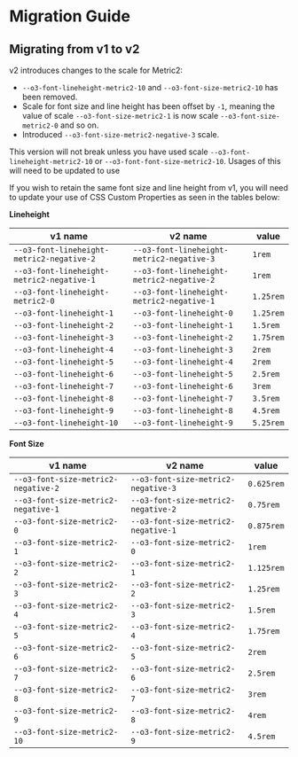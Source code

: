 # Migration Guide

## Migrating from v1 to v2

v2 introduces changes to the scale for Metric2:

* `--o3-font-lineheight-metric2-10` and `--o3-font-size-metric2-10` has been removed.
* Scale for font size and line height has been offset by `-1`, meaning the value of scale `--o3-font-size-metric2-1` is
  now scale `--o3-font-size-metric2-0` and so on.
* Introduced `--o3-font-size-metric2-negative-3` scale.

This version will not break unless you have used scale `--o3-font-lineheight-metric2-10`
or `--o3-font-font-size-metric2-10`. Usages of this will need to be updated to use

If you wish to retain the same font size and line height from v1, you will need to update your use of CSS Custom
Properties as seen in the tables below:

**Lineheight**

| v1 name                                   | v2 name                                   | value     |
|-------------------------------------------|-------------------------------------------|-----------|
| `--o3-font-lineheight-metric2-negative-2` | `--o3-font-lineheight-metric2-negative-3` | `1rem`    |
| `--o3-font-lineheight-metric2-negative-1` | `--o3-font-lineheight-metric2-negative-2` | `1rem`    |
| `--o3-font-lineheight-metric2-0`          | `--o3-font-lineheight-metric2-negative-1` | `1.25rem` |
| `--o3-font-lineheight-1`                  | `--o3-font-lineheight-0`                  | `1.25rem` |
| `--o3-font-lineheight-2`                  | `--o3-font-lineheight-1`                  | `1.5rem`  |
| `--o3-font-lineheight-3`                  | `--o3-font-lineheight-2`                  | `1.75rem` |
| `--o3-font-lineheight-4`                  | `--o3-font-lineheight-3`                  | `2rem`    |
| `--o3-font-lineheight-5`                  | `--o3-font-lineheight-4`                  | `2rem`    |
| `--o3-font-lineheight-6`                  | `--o3-font-lineheight-5`                  | `2.5rem`  |
| `--o3-font-lineheight-7`                  | `--o3-font-lineheight-6`                  | `3rem`    |
| `--o3-font-lineheight-8`                  | `--o3-font-lineheight-7`                  | `3.5rem`  |
| `--o3-font-lineheight-9`                  | `--o3-font-lineheight-8`                  | `4.5rem`  |
| `--o3-font-lineheight-10`                 | `--o3-font-lineheight-9`                  | `5.25rem` |

**Font Size**

| v1 name                             | v2 name                             | value      |
|-------------------------------------|-------------------------------------|------------|
| `--o3-font-size-metric2-negative-2` | `--o3-font-size-metric2-negative-3` | `0.625rem` |
| `--o3-font-size-metric2-negative-1` | `--o3-font-size-metric2-negative-2` | `0.75rem`  |
| `--o3-font-size-metric2-0`          | `--o3-font-size-metric2-negative-1` | `0.875rem` |
| `--o3-font-size-metric2-1`          | `--o3-font-size-metric2-0`          | `1rem`     |
| `--o3-font-size-metric2-2`          | `--o3-font-size-metric2-1`          | `1.125rem` |
| `--o3-font-size-metric2-3`          | `--o3-font-size-metric2-2`          | `1.25rem`  |
| `--o3-font-size-metric2-4`          | `--o3-font-size-metric2-3`          | `1.5rem`   |
| `--o3-font-size-metric2-5`          | `--o3-font-size-metric2-4`          | `1.75rem`  |
| `--o3-font-size-metric2-6`          | `--o3-font-size-metric2-5`          | `2rem`     |
| `--o3-font-size-metric2-7`          | `--o3-font-size-metric2-6`          | `2.5rem`   |
| `--o3-font-size-metric2-8`          | `--o3-font-size-metric2-7`          | `3rem`     |
| `--o3-font-size-metric2-9`          | `--o3-font-size-metric2-8`          | `4rem`     |
| `--o3-font-size-metric2-10`         | `--o3-font-size-metric2-9`          | `4.5rem`   |